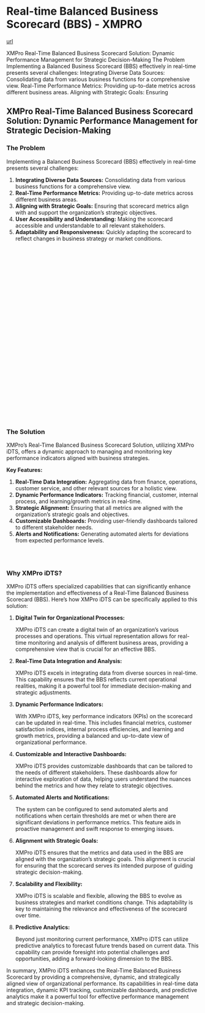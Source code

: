 # Real-time Balanced Business Scorecard (BBS) - XMPRO

[url](https://xmpro.com/solutions-library/other,use-cases/real-time-balanced-business-scorecard-bbs/)


<div class="portfolio-top">

<div class="row page-wrapper">

<div class="large-12 col mb-0 pb-0">

<div class="portfolio-summary entry-summary">

<div class="row">

<div class="col col-fit pb-0">
XMPro Real-Time Balanced Business Scorecard Solution: Dynamic Performance Management for Strategic Decision-Making The Problem Implementing a Balanced Business Scorecard (BBS) effectively in real-time presents several challenges: Integrating Diverse Data Sources: Consolidating data from various business functions for a comprehensive view. Real-Time Performance Metrics: Providing up-to-date metrics across different business areas. Aligning with Strategic Goals: Ensuring
</div>
</div>
</div>
</div>
</div>

<div id="portfolio-content" role="main">

<div class="portfolio-inner">

<div class="row" id="row-1637374631">

<div class="col small-12 large-12" id="col-1206113091">

<div class="col-inner">

<div class="row" id="row-195128827">

<div class="col small-12 large-12" id="col-1673330467">

<div class="col-inner">
<h2>XMPro Real-Time Balanced Business Scorecard Solution: Dynamic Performance Management for Strategic Decision-Making</h2>
</div>
</div>
</div>

<div class="row" id="row-151990520">

<div class="col medium-6 small-12 large-6" id="col-4635797">

<div class="col-inner">
<h3>The Problem</h3>
<p>Implementing a Balanced Business Scorecard (BBS) effectively in real-time presents several challenges:</p>
<ol>
<li><strong>Integrating Diverse Data Sources:</strong> Consolidating data from various business functions for a comprehensive view.</li>
<li><strong>Real-Time Performance Metrics:</strong> Providing up-to-date metrics across different business areas.</li>
<li><strong>Aligning with Strategic Goals:</strong> Ensuring that scorecard metrics align with and support the organization’s strategic objectives.</li>
<li><strong>User Accessibility and Understanding:</strong> Making the scorecard accessible and understandable to all relevant stakeholders.</li>
<li><strong>Adaptability and Responsiveness:</strong> Quickly adapting the scorecard to reflect changes in business strategy or market conditions.</li>
</ol>
</div>
</div>

<div class="col medium-6 small-12 large-6" id="col-130298153">

<div class="col-inner">

<div class="banner has-hover" id="banner-988151083">

<div class="banner-inner fill">

<div class="banner-bg fill">

<div class="bg fill bg-fill"></div>
</div>

<div class="banner-layers container">

<div class="fill banner-link"></div>

<div class="text-box banner-layer x50 md-x50 lg-x50 y50 md-y50 lg-y50 res-text" id="text-box-588848243">

<div class="text-box-content text dark">

<div class="text-inner text-center">
</div>
</div>
<style>
#text-box-588848243 {
  width: 60%;
}
#text-box-588848243 .text-box-content {
  font-size: 100%;
}
</style>
</div>
</div>
</div>
<style>
#banner-988151083 {
  padding-top: 449px;
}
#banner-988151083 .bg.bg-loaded {
  background-image: url(https://xmpro.com/wp-content/uploads/2020/04/22.jpg);
}
</style>
</div>
</div>
</div>
</div>

<div class="row" id="row-850398072">

<div class="col small-12 large-12" id="col-146722725">

<div class="col-inner">
<h3>The Solution</h3>
<p>XMPro’s Real-Time Balanced Business Scorecard Solution, utilizing XMPro iDTS, offers a dynamic approach to managing and monitoring key performance indicators aligned with business strategies.</p>
<p><strong>Key Features:</strong></p>
<ol>
<li><strong>Real-Time Data Integration:</strong> Aggregating data from finance, operations, customer service, and other relevant sources for a holistic view.</li>
<li><strong>Dynamic Performance Indicators:</strong> Tracking financial, customer, internal process, and learning/growth metrics in real-time.</li>
<li><strong>Strategic Alignment:</strong> Ensuring that all metrics are aligned with the organization’s strategic goals and objectives.</li>
<li><strong>Customizable Dashboards:</strong> Providing user-friendly dashboards tailored to different stakeholder needs.</li>
<li><strong>Alerts and Notifications:</strong> Generating automated alerts for deviations from expected performance levels.</li>
</ol>

<div class="gap-element clearfix" id="gap-849185542" style="display:block; height:auto;">
<style>
#gap-849185542 {
  padding-top: 30px;
}
</style>
</div>
<h3>Why XMPro iDTS?</h3>
<p>XMPro iDTS offers specialized capabilities that can significantly enhance the implementation and effectiveness of a Real-Time Balanced Business Scorecard (BBS). Here’s how XMPro iDTS can be specifically applied to this solution:</p>
<ol>
<li>
<p><strong>Digital Twin for Organizational Processes:</strong></p>
<p>XMPro iDTS can create a digital twin of an organization’s various processes and operations. This virtual representation allows for real-time monitoring and analysis of different business areas, providing a comprehensive view that is crucial for an effective BBS.</p></li>
<li>
<p><strong>Real-Time Data Integration and Analysis:</strong></p>
<p>XMPro iDTS excels in integrating data from diverse sources in real-time. This capability ensures that the BBS reflects current operational realities, making it a powerful tool for immediate decision-making and strategic adjustments.</p></li>
<li>
<p><strong>Dynamic Performance Indicators:</strong></p>
<p>With XMPro iDTS, key performance indicators (KPIs) on the scorecard can be updated in real-time. This includes financial metrics, customer satisfaction indices, internal process efficiencies, and learning and growth metrics, providing a balanced and up-to-date view of organizational performance.</p></li>
<li>
<p><strong>Customizable and Interactive Dashboards:</strong></p>
<p>XMPro iDTS provides customizable dashboards that can be tailored to the needs of different stakeholders. These dashboards allow for interactive exploration of data, helping users understand the nuances behind the metrics and how they relate to strategic objectives.</p></li>
<li>
<p><strong>Automated Alerts and Notifications:</strong></p>
<p>The system can be configured to send automated alerts and notifications when certain thresholds are met or when there are significant deviations in performance metrics. This feature aids in proactive management and swift response to emerging issues.</p></li>
<li>
<p><strong>Alignment with Strategic Goals:</strong></p>
<p>XMPro iDTS ensures that the metrics and data used in the BBS are aligned with the organization’s strategic goals. This alignment is crucial for ensuring that the scorecard serves its intended purpose of guiding strategic decision-making.</p></li>
<li>
<p><strong>Scalability and Flexibility:</strong></p>
<p>XMPro iDTS is scalable and flexible, allowing the BBS to evolve as business strategies and market conditions change. This adaptability is key to maintaining the relevance and effectiveness of the scorecard over time.</p></li>
<li>
<p><strong>Predictive Analytics:</strong></p>
<p>Beyond just monitoring current performance, XMPro iDTS can utilize predictive analytics to forecast future trends based on current data. This capability can provide foresight into potential challenges and opportunities, adding a forward-looking dimension to the BBS.</p></li>
</ol>
<p>In summary, XMPro iDTS enhances the Real-Time Balanced Business Scorecard by providing a comprehensive, dynamic, and strategically aligned view of organizational performance. Its capabilities in real-time data integration, dynamic KPI tracking, customizable dashboards, and predictive analytics make it a powerful tool for effective performance management and strategic decision-making.</p>
</div>
</div>
</div>
</div>
</div>
</div>
</div>
</div>
</div>